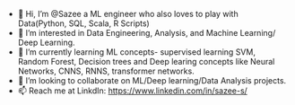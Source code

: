 - 👋 Hi, I’m @Sazee a ML engineer who also loves to play with Data(Python, SQL, Scala, R Scripts)
- 👀 I’m interested in Data Engineering, Analysis, and Machine Learning/ Deep Learning.
- 🌱 I’m currently learning ML concepts- supervised learning SVM, Random Forest, Decision trees and Deep learing concepts like Neural Networks, CNNS, RNNS, transformer networks.
- 💞️ I’m looking to collaborate on ML/Deep learning/Data Analysis projects.
- 📫 Reach me at LinkdIn: https://www.linkedin.com/in/sazee-s/


<!---
Sazee is a ✨ special ✨ repository because its `README.md` (this file) appears on your GitHub profile.
You can click the Preview link to take a look at your changes.
--->
